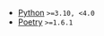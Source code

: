 * [Python](https://www.python.org/downloads/) `>=3.10, <4.0`
* [Poetry](https://python-poetry.org/) `>=1.6.1`